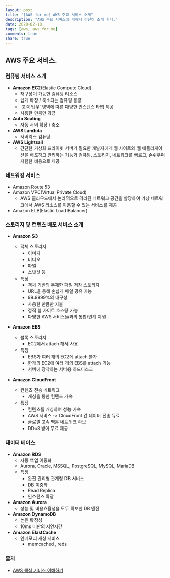 ```yaml
---
layout: post
title: "[AWS for me] AWS 주요 서비스 소개"
description: "AWS 주요 서비스에 대해서 간단히 소개 한다."
date: 2020-02-10
tags: [aws, aws_for_me]
comments: true
share: true
---
```




## AWS 주요 서비스. 



### 컴퓨팅 서비스 소개

* **Amazon EC2**(Elastic Compute Cloud)
  * 재구성이 가능한 컴퓨팅 리소스
  * 쉽게 확장 / 축소되는 컴퓨팅 용량
  * '고객 업무' 영역에 따른 다양한 인스턴스 타입 제공
  * 사용한 만큼만 과금
* **Auto Scaling**
  * 자동 서버 확장 / 축소
* **AWS Lambda**
  * 서버리스 컴퓨팅
* **AWS Lightsail**
  * 간단한 가상화 프라이빗 서버가 필요한 개발자에게 웹 사이트와 웹 애플리케이션을 배포하고 관리하는 기능과 컴퓨팅, 스토리지, 네트워크를 빠르고, 손쉬우며 저렴한 비용으로 제공



### 네트워킹 서비스

* Amazon Route 53
* Amazon VPC(Virtual Private Cloud)
  * AWS 클라우드에서 논리적으로 격리된 네트워크 공간을 할당하여 가상 네트워크에서 AWS 리소스를 이용할 수 있는 서비스를 제공
* Amazon ELB(Elastic Load Balancer)



### 스토리지 및 컨텐츠 배포 서비스 소개

* **Amazon S3**

  * 객체 스토리지
    * 이미지
    * 비디오
    * 파일
    * 스냇샷 등
  * 특징
    * 객체 기반의 무제한 파일 저장 스토리지
    * URL을 통해 손쉽게 파일 공유 가능
    * 99.9999%의 내구성
    * 사용한 만큼만 지불
    * 정적 웹 사이트 호스팅 가능
    * 다양한 AWS 서비스들과의 통합/연계 지원

* **Amazon EBS**

  * 블록 스토리지
    * EC2에서 attach 해서 사용
  * 특징
    * EBS가 여러 개의 EC2에 attach 불가
    * 한개의 EC2에 여러 개의 EBS를 attach 가능
    * 서버에 장착하는 서버용 하드디스크

* **Amazon CloudFront**

  * 컨텐츠 전송 네트워크
    * 캐싱을 통한 컨텐츠 가속
  * 특징
    * 컨텐츠를 캐싱하여 성능 가속
    * AWS 서비스 -> CloudFront 간 데이터 전송 뮤료
    * 글로벌 고속 백본 네트워크 확보
    * DDoS 방어 무료 제공

  

### 데이터 베이스

* **Amazon RDS**
  * 자동 백업 이중화
  * Aurora, Oracle, MSSQL, PostgreSQL, MySQL, MariaDB
  * 특징
    * 완전 관리형 관계형 DB 서비스
    * DB 이중화
    * Read Replica
    * 인스턴스 확장
* **Amazon Aurora**
  * 성능 및 비용효율성을 모두 확보한 DB 엔진
* **Amazon DynamoDB**
  * 높은 확장성
  * 10ms 미만의 지연시간
* **Amazon ElastCache**
  * 인메모리 캐싱 서비스
    * memcached , reds



### 출처

* [AWS 핵심 서비스 이해하기](https://cloud-img.hosting.kr/wp-content/uploads/2018/06/29180750/AWS_핵심_서비스_이해하기.pdf)